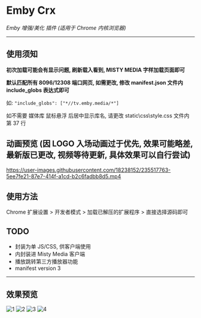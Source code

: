 # Emby Crx

_Emby 增强/美化 插件 (适用于 Chrome 内核浏览器)_

---

## 使用须知

**初次加载可能会有显示问题, 刷新载入看到, MISTY MEDIA 字样加载页面即可**

**默认匹配所有 8096/12308 端口网页, 如需更改, 修改 manifest.json 文件内 include_globs 表达式即可**

如: `"include_globs": ["*//tv.emby.media/*"]`

如不需要 媒体库 鼠标悬浮 后居中显示库名, 请更改 static\css\style.css 文件内 第 37 行

## 动画预览 (因 LOGO 入场动画过于优先, 效果可能略差, 最新版已更改, 视频等待更新, 具体效果可以自行尝试)

https://user-images.githubusercontent.com/18238152/235517763-5ee7fe21-87e7-414f-a1cd-b2c6fadbb8d5.mp4

## 使用方法

Chrome 扩展设置 > 开发者模式 > 加载已解压的扩展程序 > 直接选择源码即可

## TODO

-   封装为单 JS/CSS, 供客户端使用
-   内封装进 Misty Media 客户端
-   播放跳转第三方播放器功能
-   manifest version 3

---

## 效果预览

![1](https://user-images.githubusercontent.com/18238152/235510774-666d9006-cbad-4b97-9a73-ad5334cb7eee.png) ![2](https://user-images.githubusercontent.com/18238152/235510867-4b71a870-6be6-46a5-b988-527d667b020d.png) ![3](https://user-images.githubusercontent.com/18238152/235510872-ef88ae87-6693-4c11-b7ad-0f05e1a5c583.png) ![4](https://user-images.githubusercontent.com/18238152/235510874-f2fe4715-eb68-4f7a-ac49-50dc5f4ef5aa.png)

